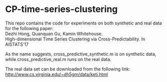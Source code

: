 # CP-time-series-clustering
This repo contains the code for experiments on both synthetic and real data for the following paper:  
Dezhi Hong, Quanquan Gu, Kamin Whitehouse.  
High-dimensional Time Series Clustering via Cross-Predictability. In AISTATS'17

As the name suggests, cross_predictive_synthetic.m is on synthetic data, while cross_predictive_real.m runs on the real data.

The real data set can be downloaded from the following link:  
http://www.cs.virginia.edu/~dh5gm/data/keti.html
